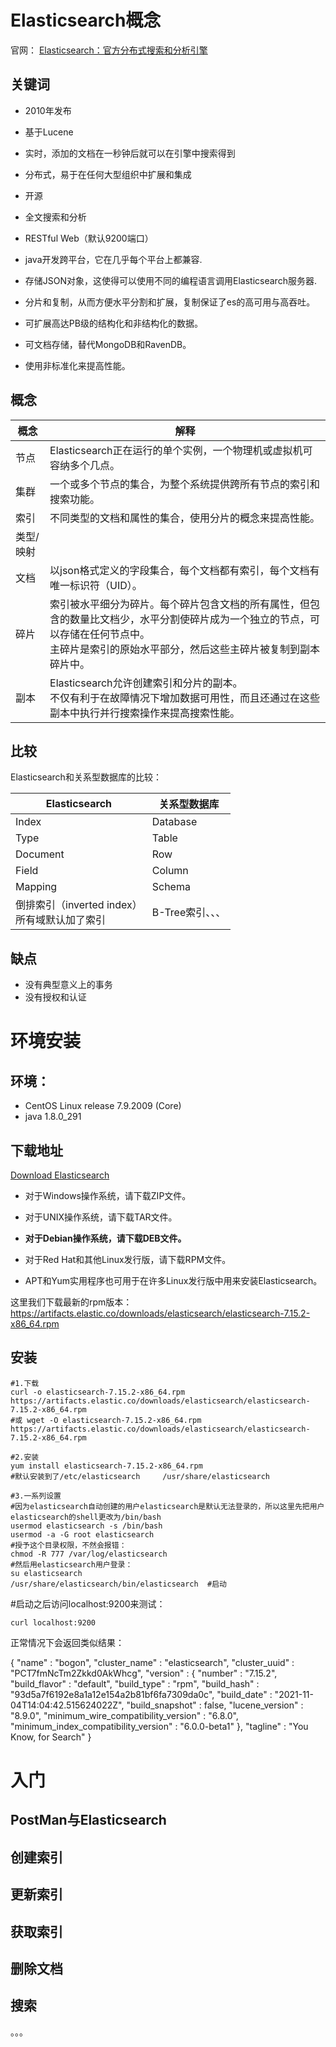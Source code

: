 # Elasticsearch概念

官网： [Elasticsearch：官方分布式搜索和分析引擎](https://www.elastic.co/cn/elasticsearch/)



## 关键词

* 2010年发布
* 基于Lucene
* 实时，添加的文档在一秒钟后就可以在引擎中搜索得到
* 分布式，易于在任何大型组织中扩展和集成
* 开源
* 全文搜索和分析
* RESTful Web（默认9200端口）
* java开发跨平台，它在几乎每个平台上都兼容.
* 存储JSON对象，这使得可以使用不同的编程语言调用Elasticsearch服务器.
* 分片和复制，从而方便水平分割和扩展，复制保证了es的高可用与高吞吐。

* 可扩展高达PB级的结构化和非结构化的数据。
* 可文档存储，替代MongoDB和RavenDB。
* 使用非标准化来提高性能。

## 概念

| 概念      | 解释                                                         |
| --------- | ------------------------------------------------------------ |
| 节点      | Elasticsearch正在运行的单个实例，一个物理机或虚拟机可容纳多个几点。 |
| 集群      | 一个或多个节点的集合，为整个系统提供跨所有节点的索引和搜索功能。 |
| 索引      | 不同类型的文档和属性的集合，使用分片的概念来提高性能。       |
| 类型/映射 |                                                              |
| 文档      | 以json格式定义的字段集合，每个文档都有索引，每个文档有唯一标识符（UID）。 |
| 碎片      | 索引被水平细分为碎片。每个碎片包含文档的所有属性，但包含的数量比文档少，水平分割使碎片成为一个独立的节点，可以存储在任何节点中。<br />主碎片是索引的原始水平部分，然后这些主碎片被复制到副本碎片中。 |
| 副本      | Elasticsearch允许创建索引和分片的副本。<br />不仅有利于在故障情况下增加数据可用性，而且还通过在这些副本中执行并行搜索操作来提高搜索性能。 |



## 比较

Elasticsearch和关系型数据库的比较：

| Elasticsearch                                      | 关系型数据库     |
| -------------------------------------------------- | ---------------- |
| Index                                              | Database         |
| Type                                               | Table            |
| Document                                           | Row              |
| Field                                              | Column           |
| Mapping                                            | Schema           |
| 倒排索引（inverted index）<br />所有域默认加了索引 | B-Tree索引、、、 |



## 缺点

* 没有典型意义上的事务
* 没有授权和认证



# 环境安装

## 环境：

* CentOS Linux release 7.9.2009 (Core)
* java 1.8.0_291

## 下载地址

[Download Elasticsearch](https://www.elastic.co/cn/downloads/elasticsearch)

* 对于Windows操作系统，请下载ZIP文件。

* 对于UNIX操作系统，请下载TAR文件。

* **对于Debian操作系统，请下载DEB文件。**

* 对于Red Hat和其他Linux发行版，请下载RPM文件。

* APT和Yum实用程序也可用于在许多Linux发行版中用来安装Elasticsearch。

这里我们下载最新的rpm版本：https://artifacts.elastic.co/downloads/elasticsearch/elasticsearch-7.15.2-x86_64.rpm

## 安装

```shell
#1.下载
curl -o elasticsearch-7.15.2-x86_64.rpm https://artifacts.elastic.co/downloads/elasticsearch/elasticsearch-7.15.2-x86_64.rpm
#或 wget -O elasticsearch-7.15.2-x86_64.rpm https://artifacts.elastic.co/downloads/elasticsearch/elasticsearch-7.15.2-x86_64.rpm

#2.安装
yum install elasticsearch-7.15.2-x86_64.rpm
#默认安装到了/etc/elasticsearch     /usr/share/elasticsearch
	
#3.一系列设置
#因为elasticsearch自动创建的用户elasticsearch是默认无法登录的，所以这里先把用户elasticsearch的shell更改为/bin/bash
usermod elasticsearch -s /bin/bash
usermod -a -G root elasticsearch
#授予这个目录权限，不然会报错：
chmod -R 777 /var/log/elasticsearch
#然后用elasticsearch用户登录：
su elasticsearch
/usr/share/elasticsearch/bin/elasticsearch  #启动
```

#启动之后访问localhost:9200来测试：

```shell
curl localhost:9200
```

正常情况下会返回类似结果：

{
  "name" : "bogon",
  "cluster_name" : "elasticsearch",
  "cluster_uuid" : "PCT7fmNcTm2Zkkd0AkWhcg",
  "version" : {
    "number" : "7.15.2",
    "build_flavor" : "default",
    "build_type" : "rpm",
    "build_hash" : "93d5a7f6192e8a1a12e154a2b81bf6fa7309da0c",
    "build_date" : "2021-11-04T14:04:42.515624022Z",
    "build_snapshot" : false,
    "lucene_version" : "8.9.0",
    "minimum_wire_compatibility_version" : "6.8.0",
    "minimum_index_compatibility_version" : "6.0.0-beta1"
  },
  "tagline" : "You Know, for Search"
}



# 入门

## PostMan与Elasticsearch









## 创建索引







## 更新索引







## 获取索引







## 删除文档









## 搜索





。。。


